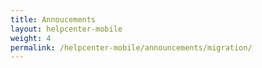 ```yaml
---
title: Annoucements
layout: helpcenter-mobile
weight: 4
permalink: /helpcenter-mobile/announcements/migration/
---
```


